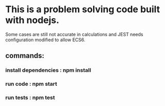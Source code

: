 # This is a problem solving code built with nodejs.

Some cases are still not accurate in calculations and JEST needs configuration modified to allow ECS6.

## commands: 

### install dependencies : npm install

### run code : npm start

### run tests : npm test
